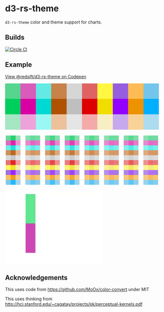 # d3-rs-theme

`d3-rs-theme` color and theme support for charts.

## Builds

[![Circle CI](https://circleci.com/gh/Redsift/d3-rs-theme.svg?style=svg)](https://circleci.com/gh/Redsift/d3-rs-theme)

## Example

[View @redsift/d3-rs-theme on Codepen](https://....)

![Color palette for charts](https://raw.githubusercontent.com/Redsift/d3-rs-theme/master/readme/palettes.png)

![Color patterns for charts](https://raw.githubusercontent.com/Redsift/d3-rs-theme/master/readme/patterns.png)

![Curves for charts](https://raw.githubusercontent.com/Redsift/d3-rs-theme/master/readme/curves.gif)

## Acknowledgements

This uses code from https://github.com/MoOx/color-convert under MIT

This uses thinking from http://hci.stanford.edu/~cagatay/projects/pk/perceptual-kernels.pdf
